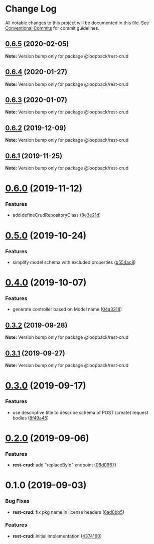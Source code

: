 # Change Log

All notable changes to this project will be documented in this file.
See [Conventional Commits](https://conventionalcommits.org) for commit guidelines.

## [0.6.5](https://github.com/strongloop/loopback-next/compare/@loopback/rest-crud@0.6.4...@loopback/rest-crud@0.6.5) (2020-02-05)

**Note:** Version bump only for package @loopback/rest-crud





## [0.6.4](https://github.com/strongloop/loopback-next/compare/@loopback/rest-crud@0.6.3...@loopback/rest-crud@0.6.4) (2020-01-27)

**Note:** Version bump only for package @loopback/rest-crud





## [0.6.3](https://github.com/strongloop/loopback-next/compare/@loopback/rest-crud@0.6.2...@loopback/rest-crud@0.6.3) (2020-01-07)

**Note:** Version bump only for package @loopback/rest-crud





## [0.6.2](https://github.com/strongloop/loopback-next/compare/@loopback/rest-crud@0.6.1...@loopback/rest-crud@0.6.2) (2019-12-09)

**Note:** Version bump only for package @loopback/rest-crud





## [0.6.1](https://github.com/strongloop/loopback-next/compare/@loopback/rest-crud@0.6.0...@loopback/rest-crud@0.6.1) (2019-11-25)

**Note:** Version bump only for package @loopback/rest-crud





# [0.6.0](https://github.com/strongloop/loopback-next/compare/@loopback/rest-crud@0.5.0...@loopback/rest-crud@0.6.0) (2019-11-12)


### Features

* add defineCrudRepositoryClass ([8e3e21d](https://github.com/strongloop/loopback-next/commit/8e3e21d41c7df7a52e9420da09d09881c97cb771))





# [0.5.0](https://github.com/strongloop/loopback-next/compare/@loopback/rest-crud@0.4.0...@loopback/rest-crud@0.5.0) (2019-10-24)


### Features

* simplify model schema with excluded properties ([b554ac8](https://github.com/strongloop/loopback-next/commit/b554ac8a08a518f112d111ebabcac48279ada7f8))





# [0.4.0](https://github.com/strongloop/loopback-next/compare/@loopback/rest-crud@0.3.2...@loopback/rest-crud@0.4.0) (2019-10-07)


### Features

* generate controller based on Model name ([04a3318](https://github.com/strongloop/loopback-next/commit/04a3318))





## [0.3.2](https://github.com/strongloop/loopback-next/compare/@loopback/rest-crud@0.3.1...@loopback/rest-crud@0.3.2) (2019-09-28)

**Note:** Version bump only for package @loopback/rest-crud





## [0.3.1](https://github.com/strongloop/loopback-next/compare/@loopback/rest-crud@0.3.0...@loopback/rest-crud@0.3.1) (2019-09-27)

**Note:** Version bump only for package @loopback/rest-crud





# [0.3.0](https://github.com/strongloop/loopback-next/compare/@loopback/rest-crud@0.2.0...@loopback/rest-crud@0.3.0) (2019-09-17)


### Features

* use descriptive title to describe schema of POST (create) request bodies ([8f49a45](https://github.com/strongloop/loopback-next/commit/8f49a45))





# [0.2.0](https://github.com/strongloop/loopback-next/compare/@loopback/rest-crud@0.1.0...@loopback/rest-crud@0.2.0) (2019-09-06)


### Features

* **rest-crud:** add "replaceById" endpoint ([06d0967](https://github.com/strongloop/loopback-next/commit/06d0967))





# 0.1.0 (2019-09-03)


### Bug Fixes

* **rest-crud:** fix pkg name in license headers ([6ad0bb5](https://github.com/strongloop/loopback-next/commit/6ad0bb5))


### Features

* **rest-crud:** initial implementation ([4374160](https://github.com/strongloop/loopback-next/commit/4374160))
